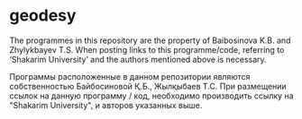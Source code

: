 # geodesy
The programmes in this repository are the property of Baibosinova K.B. and Zhylykbayev T.S.
When posting links to this programme/code, referring to ‘Shakarim University’ and the authors mentioned above is necessary.

Программы расположенные в данном репозитории являются собственностью Байбосиновой Қ.Б., Жылқыбаев Т.С.
При размещении ссылок на данную программу / код, необходимо производить ссылку на "Shakarim University", и авторов указанных выше.
